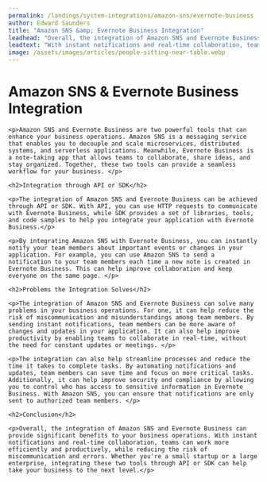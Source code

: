 ```yaml
---
permalink: /landings/system-integrations/amazon-sns/evernote-business
author: Edward Saunders
title: "Amazon SNS &amp; Evernote Business Integration"
leadhead: "Overall, the integration of Amazon SNS and Evernote Business can provide significant benefits to your business operations"
leadtext: "With instant notifications and real-time collaboration, teams can work more efficiently and productively, while reducing the risk of miscommunication and errors. Whether you're a small startup or a large enterprise, integrating these two tools through API or SDK can help take your business to the next level."
image: /assets/images/articles/people-sitting-near-table.webp
---
```

<div class="arttext">	<h1>Amazon SNS &amp; Evernote Business Integration</h1>

	<p>Amazon SNS and Evernote Business are two powerful tools that can enhance your business operations. Amazon SNS is a messaging service that enables you to decouple and scale microservices, distributed systems, and serverless applications. Meanwhile, Evernote Business is a note-taking app that allows teams to collaborate, share ideas, and stay organized. Together, these two tools can provide a seamless workflow for your business. </p>

	<h2>Integration through API or SDK</h2>

	<p>The integration of Amazon SNS and Evernote Business can be achieved through API or SDK. With API, you can use HTTP requests to communicate with Evernote Business, while SDK provides a set of libraries, tools, and code samples to help you integrate your application with Evernote Business.</p>

	<p>By integrating Amazon SNS with Evernote Business, you can instantly notify your team members about important events or changes in your application. For example, you can use Amazon SNS to send a notification to your team members each time a new note is created in Evernote Business. This can help improve collaboration and keep everyone on the same page. </p>

	<h2>Problems the Integration Solves</h2>

	<p>The integration of Amazon SNS and Evernote Business can solve many problems in your business operations. For one, it can help reduce the risk of miscommunication and misunderstandings among team members. By sending instant notifications, team members can be more aware of changes and updates in your application. It can also help improve productivity by enabling teams to collaborate in real-time, without the need for constant updates or meetings. </p>

	<p>The integration can also help streamline processes and reduce the time it takes to complete tasks. By automating notifications and updates, team members can save time and focus on more critical tasks. Additionally, it can help improve security and compliance by allowing you to control who has access to sensitive information in Evernote Business. With Amazon SNS, you can ensure that notifications are only sent to authorized team members. </p>

	<h2>Conclusion</h2>

	<p>Overall, the integration of Amazon SNS and Evernote Business can provide significant benefits to your business operations. With instant notifications and real-time collaboration, teams can work more efficiently and productively, while reducing the risk of miscommunication and errors. Whether you're a small startup or a large enterprise, integrating these two tools through API or SDK can help take your business to the next level.</p>
</div>